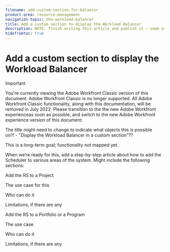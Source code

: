 ```yaml
---
filename: add-custom-section-for-balancer
product-area: resource-management
navigation-topic: the-workload-balancer
title: Add a custom section to display the Workload Balancer
description: NOTE: finish writing this article and publish it - some of the steps are in this article: Share the Workload Balancer with a link - maybe move those here and link from here to the other article?!
hidefromtoc: true
---
```


# Add a custom section to display the Workload Balancer

>[!IMPORTANT]
>
>You're currently viewing the Adobe Workfront Classic version of this document. Adobe Workfront Classic is no longer supported. All Adobe Workfront Classic functionality, along with this documentation, will be removed in July 2022. Please transition to the the new Adobe Workfront experienceas soon as possible, and switch to the new Adobe Workfront experience version of this document.

<!--
<p data-mc-conditions="QuicksilverOrClassic.Draft mode">NOTE:&nbsp;finish writing this article and publish it - some of the steps are in this article: <a href="../../resource-mgmt/workload-balancer/share-link-for-workload-balancer.md" class="MCXref xref" xrefformat="{para}">Share the Workload Balancer with a link</a> - maybe move those here and link from here to the other article?!&nbsp;</p>
-->

The title might need to change to indicate what objects this is possible on?!&nbsp;- "Display the Workload Balancer in a custom section"??

This is a long-term goal; functionality not mapped yet.

When we’re ready for this, add a step-by-step article about how to add the Scheduler to various areas of the system. Might include the following sections:

Add the RS to a Project

The use case for this

Who can do it

Limitations, if there are any

Add the RS to a Portfolio or a Program

The use case

Who can do it

Limitations, if there are any
